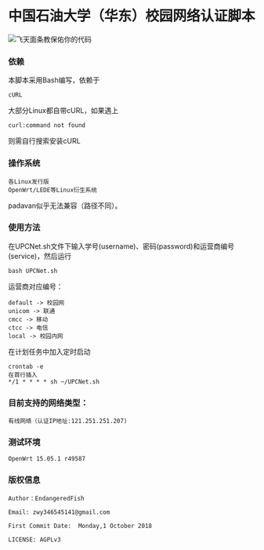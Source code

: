 # 中国石油大学（华东）校园网络认证脚本

![飞天面条教保佑你的代码](https://cdn.rawgit.com/LunaGao/BlessYourCodeTag/master/tags/ramen.svg)


### 依赖
本脚本采用Bash编写，依赖于
````
cURL
````
大部分Linux都自带cURL，如果遇上
```
curl:command not found
```
则需自行搜索安装cURL

### 操作系统
```
各Linux发行版
OpenWrt/LEDE等Linux衍生系统
```
padavan似乎无法兼容（路径不同）。

### 使用方法
在UPCNet.sh文件下输入学号(username)、密码(password)和运营商编号(service)，然后运行
```
bash UPCNet.sh
```

运营商对应编号：

```
default -> 校园网
unicom -> 联通
cmcc -> 移动
ctcc -> 电信
local -> 校园内网
```

在计划任务中加入定时启动
```
crontab -e
在首行插入
*/1 * * * * sh ~/UPCNet.sh
```
### 目前支持的网络类型：
````
有线网络（认证IP地址:121.251.251.207)
````

### 测试环境
```
OpenWrt 15.05.1 r49587
```

### 版权信息
````
Author：EndangeredFish

Email: zwy346545141@gmail.com

First Commit Date:  Monday,1 October 2018 

LICENSE: AGPLv3
````
